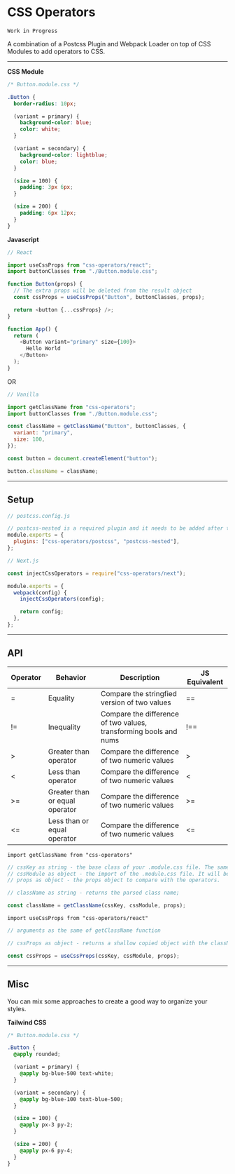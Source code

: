 # CSS Operators

`Work in Progress`

A combination of a Postcss Plugin and Webpack Loader on top of CSS Modules to add operators to CSS.

---

**CSS Module**

```css
/* Button.module.css */

.Button {
  border-radius: 10px;

  (variant = primary) {
    background-color: blue;
    color: white;
  }

  (variant = secondary) {
    background-color: lightblue;
    color: blue;
  }

  (size = 100) {
    padding: 3px 6px;
  }

  (size = 200) {
    padding: 6px 12px;
  }
}
```

**Javascript**

```javascript
// React

import useCssProps from "css-operators/react";
import buttonClasses from "./Button.module.css";

function Button(props) {
  // The extra props will be deleted from the result object
  const cssProps = useCssProps("Button", buttonClasses, props);

  return <button {...cssProps} />;
}

function App() {
  return (
    <Button variant="primary" size={100}>
      Hello World
    </Button>
  );
}
```

OR

```javascript
// Vanilla

import getClassName from "css-operators";
import buttonClasses from "./Button.module.css";

const className = getClassName("Button", buttonClasses, {
  variant: "primary",
  size: 100,
});

const button = document.createElement("button");

button.className = className;
```

---

## Setup

```javascript
// postcss.config.js

// postcss-nested is a required plugin and it needs to be added after the css-operators
module.exports = {
  plugins: ["css-operators/postcss", "postcss-nested"],
};
```

```javascript
// Next.js

const injectCssOperators = require("css-operators/next");

module.exports = {
  webpack(config) {
    injectCssOperators(config);

    return config;
  },
};
```

---

## API

| Operator | Behavior                       | Description                                                       | JS Equivalent |
| -------- | ------------------------------ | ----------------------------------------------------------------- | ------------- |
| =        | Equality                       | Compare the stringfied version of two values                      | ==            |
| !=       | Inequality                     | Compare the difference of two values, transforming bools and nums | !==           |
| >        | Greater than operator          | Compare the difference of two numeric values                      | >             |
| <        | Less than operator             | Compare the difference of two numeric values                      | <             |
| >=       | Greater than or equal operator | Compare the difference of two numeric values                      | >=            |
| <=       | Less than or equal operator    | Compare the difference of two numeric values                      | <=            |

`import getClassName from "css-operators"`

```javascript
// cssKey as string - the base class of your .module.css file. The same file can have multiple of these.
// cssModule as object - the import of the .module.css file. It will be parsed on webpack to a better format.
// props as object - the props object to compare with the operators.

// className as string - returns the parsed class name;

const className = getClassName(cssKey, cssModule, props);
```

`import useCssProps from "css-operators/react"`

```javascript
// arguments as the same of getClassName function

// cssProps as object - returns a shallow copied object with the className added and the used props deleted

const cssProps = useCssProps(cssKey, cssModule, props);
```

---

## Misc

You can mix some approaches to create a good way to organize your styles.

**Tailwind CSS**

```css
/* Button.module.css */

.Button {
  @apply rounded;

  (variant = primary) {
    @apply bg-blue-500 text-white;
  }

  (variant = secondary) {
    @apply bg-blue-100 text-blue-500;
  }

  (size = 100) {
    @apply px-3 py-2;
  }

  (size = 200) {
    @apply px-6 py-4;
  }
}
```
